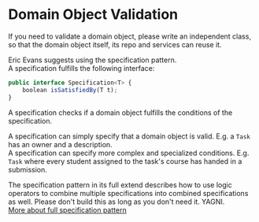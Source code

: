 # Domain Object Validation

If you need to validate a domain object, please write an independent class, so that the domain object itself, its repo and services can reuse it.

Eric Evans suggests using the specification pattern.  
A specification fulfills the following interface:
```typescript
public interface Specification<T> {
    boolean isSatisfiedBy(T t);
}
```

A specification checks if a domain object fulfills the conditions of the specification.

A specification can simply specify that a domain object is valid. E.g. a `Task` has an owner and a description.  
A specification can specify more complex and specialized conditions. E.g. `Task` where every student assigned to the task's course has handed in a submission.  

The specification pattern in its full extend describes how to use logic operators to combine multiple specifications into combined specifications as well. Please don't build this as long as you don't need it. YAGNI.  
[More about full specification pattern](https://medium.com/@pawel_klimek/domain-driven-design-specification-pattern-82867540305c)
